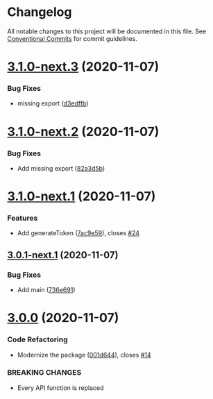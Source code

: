 # Changelog

All notable changes to this project will be documented in this file. See
[Conventional Commits](https://conventionalcommits.org) for commit guidelines.

# [3.1.0-next.3](https://github.com/Bjerkio/tripletexjs/compare/v3.1.0-next.2...v3.1.0-next.3) (2020-11-07)


### Bug Fixes

* missing export ([d3edffb](https://github.com/Bjerkio/tripletexjs/commit/d3edffba70c208e3310ed74b869ec0c838e7ea02))

# [3.1.0-next.2](https://github.com/Bjerkio/tripletexjs/compare/v3.1.0-next.1...v3.1.0-next.2) (2020-11-07)


### Bug Fixes

* Add missing export ([82a3d5b](https://github.com/Bjerkio/tripletexjs/commit/82a3d5b6f5ec557122fad6177b66998b47d11960))

# [3.1.0-next.1](https://github.com/Bjerkio/tripletexjs/compare/v3.0.1-next.1...v3.1.0-next.1) (2020-11-07)


### Features

* Add generateToken ([7ac9e59](https://github.com/Bjerkio/tripletexjs/commit/7ac9e599de1d29cc0ca56cd3ef0684126c600888)), closes [#24](https://github.com/Bjerkio/tripletexjs/issues/24)

## [3.0.1-next.1](https://github.com/Bjerkio/tripletexjs/compare/v3.0.0...v3.0.1-next.1) (2020-11-07)


### Bug Fixes

* Add main ([736e691](https://github.com/Bjerkio/tripletexjs/commit/736e691b7ab3409cec0aa9b87737edb9a21ef7eb))

# [3.0.0](https://github.com/Bjerkio/tripletexjs/compare/v2.35.9...v3.0.0) (2020-11-07)


### Code Refactoring

* Modernize the package ([001d644](https://github.com/Bjerkio/tripletexjs/commit/001d644ab7a727e7103cf0b69a94e858e17b54eb)), closes [#14](https://github.com/Bjerkio/tripletexjs/issues/14)


### BREAKING CHANGES

* Every API function is replaced
